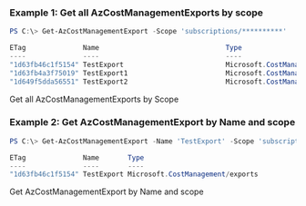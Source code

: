 ### Example 1: Get all AzCostManagementExports by scope
```powershell
PS C:\> Get-AzCostManagementExport -Scope 'subscriptions/**********'

ETag              Name                               Type
----              ----                               ----
"1d63fb46c1f5154" TestExport                         Microsoft.CostManagement/exports
"1d63fb4a3f75019" TestExport1                        Microsoft.CostManagement/exports
"1d649f5dda56551" TestExport2                        Microsoft.CostManagement/exports
```

Get all AzCostManagementExports by Scope

### Example 2: Get AzCostManagementExport by Name and scope
```powershell
PS C:\> Get-AzCostManagementExport -Name 'TestExport' -Scope 'subscriptions/**********'

ETag              Name       Type
----              ----       ----
"1d63fb46c1f5154" TestExport Microsoft.CostManagement/exports
```

Get AzCostManagementExport by Name and scope

